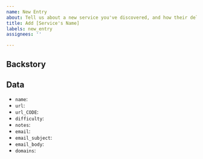 ```yaml
---
name: New Entry
about: Tell us about a new service you've discovered, and how their deletion process works
title: Add [Service's Name]
labels: new_entry
assignees: ''

---
```


## Backstory

<!-- Tell us in short about how you approached the deletion request and how it went. -->

## Data

- `name`: <!-- The name of the service -->
- `url`: <!-- The url of the account-deletion page. If none exists, the url should be a contact or help page explaining the deletion process. -->
- `url_CODE`: <!-- *(optional)* Use the language `CODE` as suffix of the url field to use language-specific deletion codes, shown on the respective language page -->
- `difficulty`: <!-- Use one of the following difficulties easy/medium/hard/impossible, to learn more about all of the different difficulties [press here](https://github.com/jdm-contrib/justdelete.me-chrome-extension](https://github.com/jdm-contrib/jdm/blob/master/CONTRIBUTING.md). -->
- `notes`: <!-- *(optional)* Notes will be shown when someone presses the "more info" button on that service's deletion listing. Notes include additional information people might need to delete their accounts. -->
- `email`: <!-- *(optional)* If you have to send an email to a company to delete your account, then add the email address here. -->
- `email_subject`: <!-- *(optional)* Set the subject for the email here. If unset, the default text is "Account Deletion Request". -->
- `email_body`: <!-- *(optional)* Set the body of the email here. If unset, the default text is "Please delete my account, my username is XXXXXX". -->
- `domains`: <!-- This is used by our [Browser Extensions](https://github.com/jdm-contrib). -->
